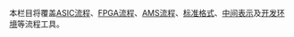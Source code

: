 本栏目将覆盖[ASIC流程](asic.md)、[FPGA流程](fpga.md)、[AMS流程](ams.md)、[标准格式](standard.md)、[中间表示](ir.md)及[开发环境](ide.md)等流程工具。


